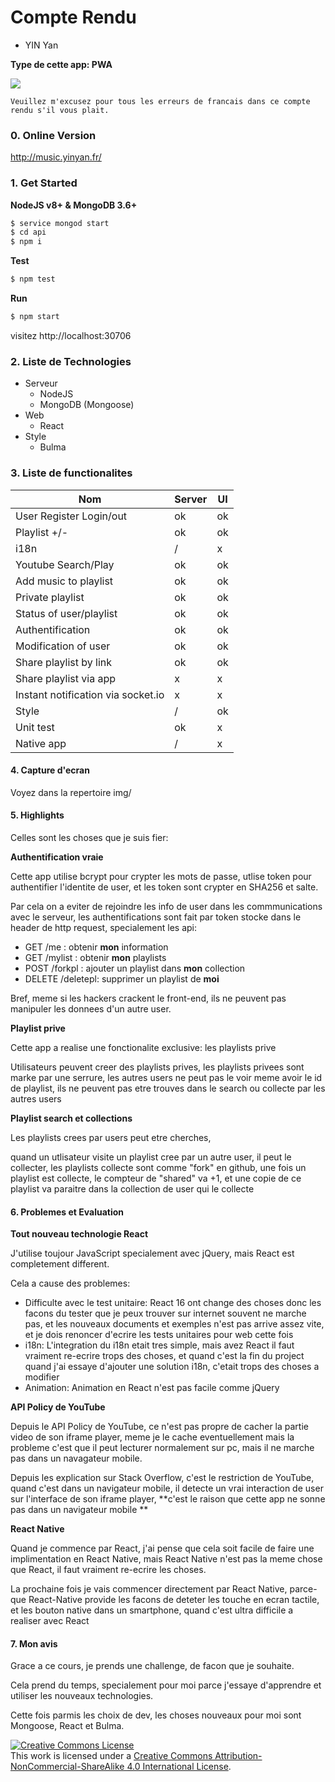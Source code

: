 # Compte Rendu

- YIN Yan

**Type de cette app: PWA**

<div><img src="http://music.yinyan.fr/sma.jpg" /></div>

```
Veuillez m'excusez pour tous les erreurs de francais dans ce compte rendu s'il vous plait.
```



### 0. Online Version

http://music.yinyan.fr/

### 1. Get Started

**NodeJS v8+ & MongoDB 3.6+**

```bash
$ service mongod start
$ cd api
$ npm i
```

**Test**

```bash
$ npm test
```

**Run**

```bash
$ npm start
```

visitez http://localhost:30706

### 2. Liste de Technologies

- Serveur
  - NodeJS
  - MongoDB (Mongoose)
- Web
  - React
- Style
  - Bulma

### 3. Liste de functionalites

| Nom                                | Server | UI   |
| ---------------------------------- | ------ | ---- |
| User Register Login/out            | ok     | ok   |
| Playlist +/-                       | ok     | ok   |
| i18n                               | /      | x    |
| Youtube Search/Play                | ok     | ok   |
| Add music to playlist              | ok     | ok   |
| Private playlist                   | ok     | ok   |
| Status of user/playlist            | ok     | ok   |
| Authentification                   | ok     | ok   |
| Modification of user               | ok     | ok   |
| Share playlist by link             | ok     | ok   |
| Share playlist via app             | x      | x    |
| Instant notification via socket.io | x      | x    |
| Style                              | /      | ok   |
| Unit test                          | ok     | x    |
| Native app                         | /      | x    |

#### 4. Capture d'ecran

Voyez dans la repertoire img/

#### 5. Highlights

Celles sont les choses que je suis fier:

**Authentification vraie**

Cette app utilise bcrypt pour crypter les mots de passe, utlise token pour authentifier l'identite de user, et les token sont crypter en SHA256 et salte.

Par cela on a eviter de rejoindre les info de user dans les commmunications avec le serveur, les authentifications sont fait par token stocke dans le header de http request, specialement les api:

- GET /me : obtenir **mon** information
- GET /mylist : obtenir **mon** playlists
- POST /forkpl : ajouter un playlist dans **mon** collection
- DELETE /deletepl: supprimer un playlist de **moi**

Bref, meme si les hackers crackent le front-end, ils ne peuvent pas manipuler les donnees d'un autre user.

**Playlist prive**

Cette app a realise une fonctionalite exclusive: les playlists prive 

Utilisateurs peuvent creer des playlists prives, les playlists privees sont marke par une serrure, les autres users ne peut pas le voir meme avoir le id de playlist, ils ne peuvent pas etre trouves dans le search ou collecte par les autres users

**Playlist search et collections**

Les playlists crees par users peut etre cherches,

quand un utlisateur visite un playlist cree par un autre user, il peut le collecter, les playlists collecte sont comme "fork" en github, une fois un playlist est collecte, le compteur de "shared" va +1, et une copie de ce playlist va paraitre dans la collection de user qui le collecte

#### 6. Problemes et Evaluation

**Tout nouveau technologie React**

J'utilise toujour JavaScript specialement avec jQuery, mais React est completement different.

Cela a cause des problemes:

- Difficulte avec le test unitaire: React 16 ont change des choses donc les facons du tester que je peux trouver sur internet souvent ne marche pas, et les nouveaux documents et exemples n'est pas arrive assez vite, et je dois renoncer d'ecrire les tests unitaires pour web cette fois
- i18n: L'integration du i18n etait tres simple, mais avez React il faut vraiment re-ecrire trops des choses, et quand c'est la fin du project quand j'ai essaye d'ajouter une solution i18n, c'etait trops des choses a modifier
- Animation: Animation en React n'est pas facile comme jQuery

**API Policy de YouTube**

Depuis le API Policy de YouTube, ce n'est pas propre de cacher la partie video de son iframe player, meme je le cache eventuellement mais la probleme c'est que il peut lecturer normalement sur pc, mais il ne marche pas dans un navagateur mobile.

Depuis les explication sur Stack Overflow, c'est le restriction de YouTube, quand c'est dans un navigateur mobile, il detecte un vrai interaction de user sur l'interface de son iframe player, **c'est le raison que cette app ne sonne pas dans un navigateur mobile **

**React Native**

Quand je commence par React, j'ai pense que cela soit facile de faire une implimentation en React Native, mais React Native n'est pas la meme chose que React, il faut vraiment re-ecrire les choses.

La prochaine fois je vais commencer directement par React Native, parce-que React-Native provide les facons de deteter les touche en ecran tactile, et les bouton native dans un smartphone, quand c'est ultra difficile a realiser avec React

#### 7. Mon avis

Grace a ce cours, je prends une challenge, de facon que je souhaite.

Cela prend du temps, specialement pour moi parce j'essaye d'apprendre et utiliser les nouveaux technologies.

Cette fois parmis les choix de dev, les choses nouveaux pour moi sont Mongoose, React et Bulma.

<div><a rel="license" href="http://creativecommons.org/licenses/by-nc-sa/4.0/"><img alt="Creative Commons License" style="border-width:0" src="https://i.creativecommons.org/l/by-nc-sa/4.0/88x31.png" /></a><br />This work is licensed under a <a rel="license" href="http://creativecommons.org/licenses/by-nc-sa/4.0/">Creative Commons Attribution-NonCommercial-ShareAlike 4.0 International License</a>.</div>
